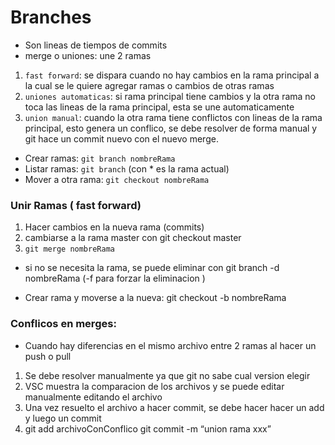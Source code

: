 # Branches
- Son lineas de tiempos de commits
- merge o uniones: une 2 ramas 
1. ```fast forward```: se dispara cuando no hay cambios en la rama principal a la cual se le quiere agregar ramas o cambios de otras ramas
2. ```uniones automaticas```: si rama principal tiene cambios y la otra rama no toca las lineas de la rama principal, esta se une automaticamente
3. ```union manual```: cuando la otra rama tiene conflictos con lineas de la rama principal, esto genera un conflico, se debe resolver de forma manual y git hace un commit nuevo con el nuevo merge.
   

- Crear ramas: <code>git branch nombreRama </code>
- Listar ramas: ```git branch```  (con * es la rama actual)
- Mover a otra rama: ```git checkout nombreRama```

### Unir Ramas ( fast forward)
1. Hacer cambios en la nueva rama (commits)
2. cambiarse a la rama master con git checkout master
3. ```git merge nombreRama```
- si no se necesita la rama, se puede eliminar con git branch -d nombreRama (-f para forzar la eliminacion )

- Crear rama y moverse a la nueva: git checkout -b nombreRama

### Conflicos en merges: 
- Cuando hay diferencias en el mismo archivo entre 2 ramas al hacer un push o pull
1. Se debe resolver manualmente ya que git no sabe cual version elegir
2. VSC muestra la comparacion de los archivos y se puede editar manualmente editando el archivo
3. Una vez resuelto el archivo a hacer commit, se debe hacer hacer un add y luego un commit
4. git add archivoConConflico git commit -m “union rama xxx”

